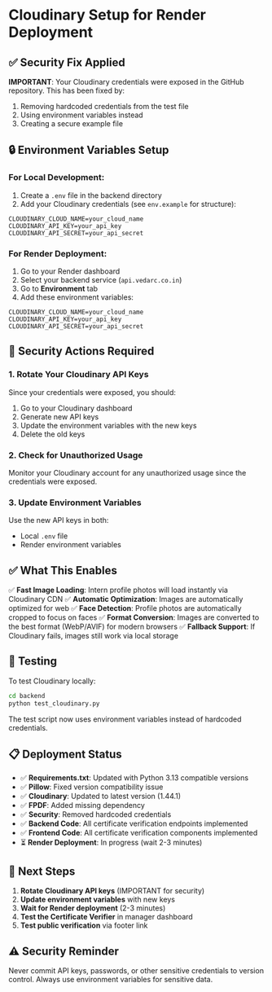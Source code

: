 # Cloudinary Setup for Render Deployment

## ✅ Security Fix Applied

**IMPORTANT**: Your Cloudinary credentials were exposed in the GitHub repository. This has been fixed by:
1. Removing hardcoded credentials from the test file
2. Using environment variables instead
3. Creating a secure example file

## 🔒 Environment Variables Setup

### For Local Development:
1. Create a `.env` file in the backend directory
2. Add your Cloudinary credentials (see `env.example` for structure):
```
CLOUDINARY_CLOUD_NAME=your_cloud_name
CLOUDINARY_API_KEY=your_api_key
CLOUDINARY_API_SECRET=your_api_secret
```

### For Render Deployment:
1. Go to your Render dashboard
2. Select your backend service (`api.vedarc.co.in`)
3. Go to **Environment** tab
4. Add these environment variables:
```
CLOUDINARY_CLOUD_NAME=your_cloud_name
CLOUDINARY_API_KEY=your_api_key
CLOUDINARY_API_SECRET=your_api_secret
```

## 🚨 Security Actions Required

### 1. **Rotate Your Cloudinary API Keys**
Since your credentials were exposed, you should:
1. Go to your Cloudinary dashboard
2. Generate new API keys
3. Update the environment variables with the new keys
4. Delete the old keys

### 2. **Check for Unauthorized Usage**
Monitor your Cloudinary account for any unauthorized usage since the credentials were exposed.

### 3. **Update Environment Variables**
Use the new API keys in both:
- Local `.env` file
- Render environment variables

## ✅ What This Enables

✅ **Fast Image Loading**: Intern profile photos will load instantly via Cloudinary CDN
✅ **Automatic Optimization**: Images are automatically optimized for web
✅ **Face Detection**: Profile photos are automatically cropped to focus on faces
✅ **Format Conversion**: Images are converted to the best format (WebP/AVIF) for modern browsers
✅ **Fallback Support**: If Cloudinary fails, images still work via local storage

## 🔧 Testing

To test Cloudinary locally:
```bash
cd backend
python test_cloudinary.py
```

The test script now uses environment variables instead of hardcoded credentials.

## 📋 Deployment Status

- ✅ **Requirements.txt**: Updated with Python 3.13 compatible versions
- ✅ **Pillow**: Fixed version compatibility issue
- ✅ **Cloudinary**: Updated to latest version (1.44.1)
- ✅ **FPDF**: Added missing dependency
- ✅ **Security**: Removed hardcoded credentials
- ✅ **Backend Code**: All certificate verification endpoints implemented
- ✅ **Frontend Code**: All certificate verification components implemented
- ⏳ **Render Deployment**: In progress (wait 2-3 minutes)

## 🚀 Next Steps

1. **Rotate Cloudinary API keys** (IMPORTANT for security)
2. **Update environment variables** with new keys
3. **Wait for Render deployment** (2-3 minutes)
4. **Test the Certificate Verifier** in manager dashboard
5. **Test public verification** via footer link

## ⚠️ Security Reminder

Never commit API keys, passwords, or other sensitive credentials to version control. Always use environment variables for sensitive data. 